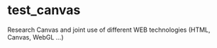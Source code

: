 # test_canvas

Research Canvas and joint use of different WEB technologies (HTML, Canvas, WebGL ...)
